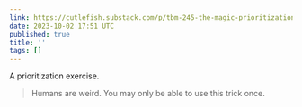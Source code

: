 ```yaml
---
link: https://cutlefish.substack.com/p/tbm-245-the-magic-prioritization
date: 2023-10-02 17:51 UTC
published: true
title: ''
tags: []
---
```


A prioritization exercise. 

> Humans are weird. You may only be able to use this trick once.
